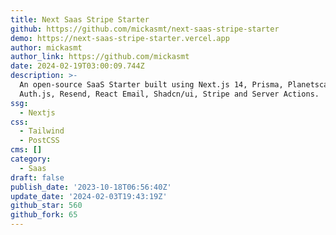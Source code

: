 ```yaml
---
title: Next Saas Stripe Starter
github: https://github.com/mickasmt/next-saas-stripe-starter
demo: https://next-saas-stripe-starter.vercel.app
author: mickasmt
author_link: https://github.com/mickasmt
date: 2024-02-19T03:00:09.744Z
description: >-
  An open-source SaaS Starter built using Next.js 14, Prisma, Planetscale,
  Auth.js, Resend, React Email, Shadcn/ui, Stripe and Server Actions.
ssg:
  - Nextjs
css:
  - Tailwind
  - PostCSS
cms: []
category:
  - Saas
draft: false
publish_date: '2023-10-18T06:56:40Z'
update_date: '2024-02-03T19:43:19Z'
github_star: 560
github_fork: 65
---
```

